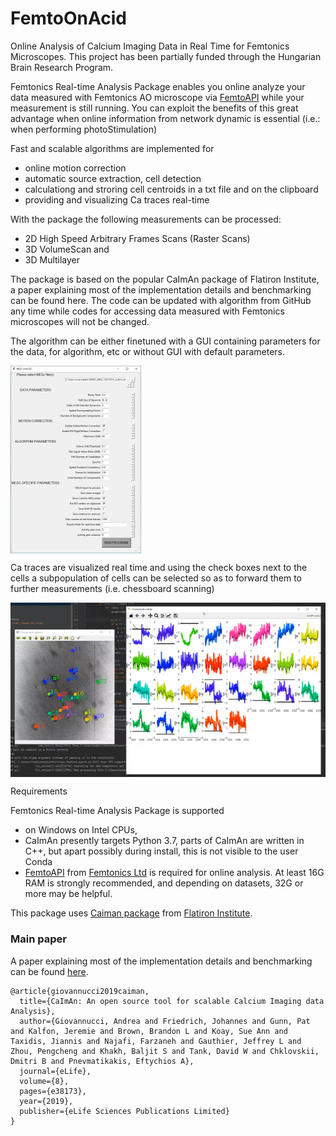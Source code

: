 # FemtoOnAcid
Online Analysis of Calcium Imaging Data in Real Time for Femtonics Microscopes.
This project has been partially funded through the Hungarian Brain Research Program.


Femtonics Real-time Analysis Package enables you online analyze your data measured with Femtonics AO microscope via [FemtoAPI](https://github.com/Femtonics/FemtoAPI) while your measurement is still running. You can exploit the benefits of this great advantage when online information from network dynamic is essential (i.e.: when performing photoStimulation)

Fast and scalable algorithms are implemented for

- online motion correction
- automatic source extraction, cell detection
- calculationg and stroring cell centroids in a txt file and on the clipboard
- providing and visualizing Ca traces real-time

With the package the following measurements can be processed:

- 2D High Speed Arbitrary Frames Scans (Raster Scans)
- 3D VolumeScan and
- 3D Multilayer 

The package is based on the popular CaImAn package of Flatiron Institute, a paper explaining most of the implementation details and benchmarking can be found here. The code can be updated with algorithm from GitHub any time while codes for accessing data measured with Femtonics microscopes will not be changed.

The algorithm can be either finetuned with a GUI containing parameters for the data, for algorithm, etc or without GUI with default parameters.

<img src="https://github.com/Kata5/FemtoOnAcid/blob/main/images/image02.png" align="center">

Ca traces are visualized real time and using the check boxes next to the cells a subpopulation of cells can be selected so as to forward them to further measurements (i.e. chessboard scanning)

<img src="https://github.com/Kata5/FemtoOnAcid/blob/main/images/image01.png" align="center">

Requirements

Femtonics Real-time Analysis Package is supported

- on Windows on Intel CPUs,
- CaImAn presently targets Python 3.7, parts of CaImAn are written in C++, but apart possibly during install, this is not visible to the user
Conda
- [FemtoAPI](https://github.com/Femtonics/FemtoAPI) from  [Femtonics Ltd](https://femtonics.eu) is required for online analysis. At least 16G RAM is strongly recommended, and depending on datasets, 32G or more may be helpful.

This package uses [Caiman package](https://github.com/flatironinstitute/CaImAn) from [Flatiron Institute](https://github.com/flatironinstitute). 

### Main paper
A paper explaining most of the implementation details and benchmarking can be found [here](https://elifesciences.org/articles/38173).

```
@article{giovannucci2019caiman,
  title={CaImAn: An open source tool for scalable Calcium Imaging data Analysis},
  author={Giovannucci, Andrea and Friedrich, Johannes and Gunn, Pat and Kalfon, Jeremie and Brown, Brandon L and Koay, Sue Ann and Taxidis, Jiannis and Najafi, Farzaneh and Gauthier, Jeffrey L and Zhou, Pengcheng and Khakh, Baljit S and Tank, David W and Chklovskii, Dmitri B and Pnevmatikakis, Eftychios A},
  journal={eLife},
  volume={8},
  pages={e38173},
  year={2019},
  publisher={eLife Sciences Publications Limited}
}
```
